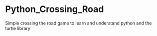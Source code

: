 # Python_Crossing_Road
Simple crossing the road game to learn and understand python and the turtle library
